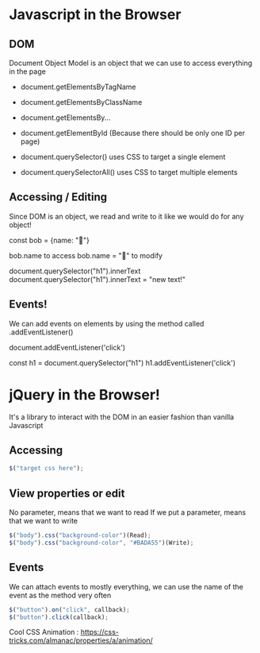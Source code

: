 # Javascript in the Browser

## DOM

Document Object Model is an object that we can use to access everything in the page

- document.getElementsByTagName
- document.getElementsByClassName
- document.getElementsBy...

- document.getElementById (Because there should be only one ID per page)

- document.querySelector() uses CSS to target a single element
- document.querySelectorAll() uses CSS to target multiple elements

## Accessing / Editing

Since DOM is an object, we read and write to it like we would do for any object!

const bob = {name: "🐔"}

bob.name to access
bob.name = "🤖" to modify

document.querySelector("h1").innerText
document.querySelector("h1").innerText = "new text!"

## Events!

We can add events on elements by using the method called .addEventListener()

document.addEventListener('click')

const h1 = document.querySelector("h1")
h1.addEventListener('click')

# jQuery in the Browser!

It's a library to interact with the DOM in an easier fashion than vanilla Javascript

## Accessing

```jsx
$("target css here");
```

## View properties or edit

No parameter, means that we want to read
If we put a parameter, means that we want to write

```jsx
$("body").css("background-color")(Read);
$("body").css("background-color", "#BADA55")(Write);
```

## Events

We can attach events to mostly everything, we can use the name of the event as the method very often

```jsx
$("button").on("click", callback);
$("button").click(callback);
```

Cool CSS Animation : https://css-tricks.com/almanac/properties/a/animation/
